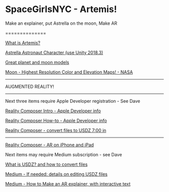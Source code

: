 # SpaceGirlsNYC - Artemis!
Make an explainer, put Astrella on the moon, Make AR

==============


[What is Artemis?](https://www.nasa.gov/what-is-artemis)

[Astrella Astronaut Character (use Unity 2018.3)](https://drive.google.com/file/d/1sQfc9KizxmKCsIC3NZOcEpjhuPqKNMpU/view?usp=sharing)

[Great planet and moon models](https://sketchfab.com/unaipl2003/models?cursor=cD0yMDE3LTAzLTI2KzE3JTNBMjElM0E0MC40NDY1MDg%3D)

[Moon - Highest Resolution Color and Elevation Maps! - NASA](https://svs.gsfc.nasa.gov/4720)

---------------

AUGMENTED REALITY!

_________________

Next three items require Apple Developer registration - See Dave

[Reality Composer Intro - Apple Developer info](https://developer.apple.com/documentation/realitykit/creating_3d_content_with_reality_composer)

[Reality Composer How-to - Apple Developer info](https://developer.apple.com/videos/play/wwdc2019/609)

[Reality Composer - convert files to USDZ 7:00 in](https://developer.apple.com/videos/play/wwdc2019/602/)

--------------

[Reality Composer - AR on iPhone and iPad](https://9to5mac.com/2019/09/19/apple-ar-protoyping-app-reality-composer/)

Next items may require Medium subscription - see Dave

[What is USDZ? and how to convert files](https://medium.com/better-programming/what-is-usdz-and-how-to-convert-your-3d-model-to-usdz-dac2e6205036)

[Medium - If needed: details on editing USDZ files](https://medium.com/were-working-on-it/apples-arkit3-0-just-made-ar-actually-useful-for-us-fc66e1f1d3ae)

[Medium - How to Make an AR explainer, with interactive text](https://medium.com/augmentop/how-to-prototype-ar-experiences-in-1-hour-using-reality-composer-803af070c7eb)
